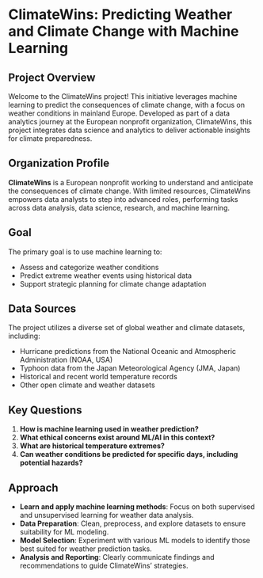 # ClimateWins: Predicting Weather and Climate Change with Machine Learning

## Project Overview

Welcome to the ClimateWins project! This initiative leverages machine learning to predict the consequences of climate change, with a focus on weather conditions in mainland Europe. Developed as part of a data analytics journey at the European nonprofit organization, ClimateWins, this project integrates data science and analytics to deliver actionable insights for climate preparedness.

## Organization Profile

**ClimateWins** is a European nonprofit working to understand and anticipate the consequences of climate change. With limited resources, ClimateWins empowers data analysts to step into advanced roles, performing tasks across data analysis, data science, research, and machine learning.

## Goal

The primary goal is to use machine learning to:
- Assess and categorize weather conditions
- Predict extreme weather events using historical data
- Support strategic planning for climate change adaptation

## Data Sources

The project utilizes a diverse set of global weather and climate datasets, including:
- Hurricane predictions from the National Oceanic and Atmospheric Administration (NOAA, USA)
- Typhoon data from the Japan Meteorological Agency (JMA, Japan)
- Historical and recent world temperature records
- Other open climate and weather datasets

## Key Questions

1. **How is machine learning used in weather prediction?**
2. **What ethical concerns exist around ML/AI in this context?**
3. **What are historical temperature extremes?**
4. **Can weather conditions be predicted for specific days, including potential hazards?**

## Approach

- **Learn and apply machine learning methods**: Focus on both supervised and unsupervised learning for weather data analysis.
- **Data Preparation**: Clean, preprocess, and explore datasets to ensure suitability for ML modeling.
- **Model Selection**: Experiment with various ML models to identify those best suited for weather prediction tasks.
- **Analysis and Reporting**: Clearly communicate findings and recommendations to guide ClimateWins’ strategies.
